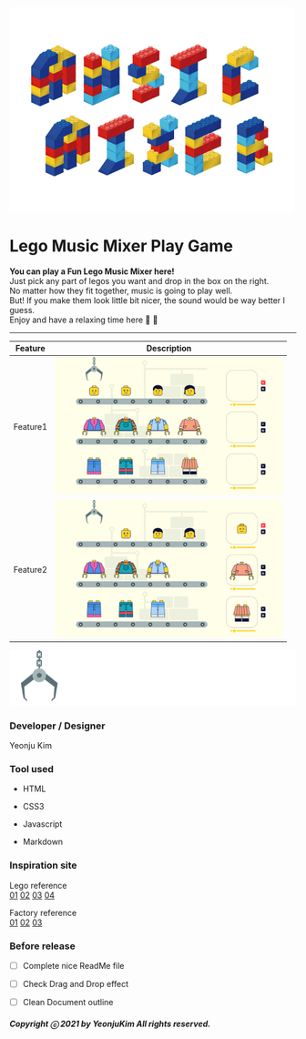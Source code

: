 <img src="images/movingtitle.gif">



# Lego Music Mixer Play Game

**You can play a Fun Lego Music Mixer here!**  
Just pick any part of legos you want and drop in the box on the right.   
No matter how they fit together, music is going to play well.  
But! If you make them look little bit nicer, the sound would be way better I guess.  
Enjoy and have a relaxing time here 🎵 :musical_note:


---



| Feature  | Description                 |
| -------- | --------------------------- |
| Feature1 | <img src="images/feature1-01.jpg" width="400"> |
| Feature2 | <img src="images/feature2-01.jpg" width="400"> |

<img src="images/plyer.gif">

### Developer / Designer

Yeonju Kim

### Tool used

- HTML

- CSS3

- Javascript

- Markdown

### Inspiration site

Lego reference  
[01](https://chasematt.com/LEGO-Wes-Anderson)
[02](https://chasematt.com/LEGO-Wes-Anderson)
[03](https://www.pinterest.co.kr/pin/461337555582712448/)
[04](https://dribbble.com/shots/4893105-1-Dribbble-Invite)

Factory reference  
[01](https://www.pinterest.co.kr/pin/63331938499008888/)
[02](https://www.pinterest.co.kr/pin/173247916899383815/)
[03](https://www.pinterest.co.kr/pin/259027416046906560/)

### Before release

- [ ] Complete nice ReadMe file
- [ ] Check Drag and Drop effect
- [ ] Clean Document outline


##### Copyright ⓒ 2021 by YeonjuKim All rights reserved.
